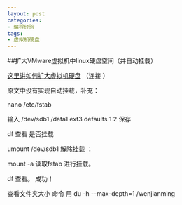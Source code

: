 ```yaml
---
layout: post
categories:
- 编程经验
tags:
- 虚拟机硬盘
---
```

##扩大VMware虚拟机中linux硬盘空间（并自动挂载）  


[这里讲如何扩大虚拟机硬盘][1] （连接  ）

原文中没有实现自动挂载，补充：

 nano /etc/fstab

输入 /dev/sdb1   /data1   ext3  defaults  1   2      保存

df  查看  是否挂载

umount  /dev/sdb1     解除挂载 ；

mount  -a             读取fstab  进行挂载。

df  查看。  成功！

查看文件夹大小 命令 用 du -h --max-depth=1  /wenjianming


  [1]: http://blog.csdn.net/brucelee0224/article/details/5528968
